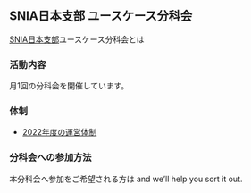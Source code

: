 ## SNIA日本支部 ユースケース分科会

[SNIA日本支部](https://www.snia-j.org/)ユースケース分科会とは

### 活動内容

月1回の分科会を開催しています。

### 体制

- [2022年度の運営体制](./organization.md)

### 分科会への参加方法

本分科会へ参加をご希望される方は [](https://support.github.com/contact) and we’ll help you sort it out.
